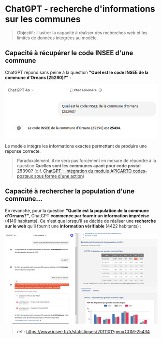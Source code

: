 # ChatGPT - recherche d'informations sur les communes

> Objectif : illustrer la capacité à réaliser des recherches web et les limites de données intégrées au modèle.

## Capacité à récupérer le code INSEE d'une commune

ChatGPT répond sans peine à la question **"Quel est le code INSEE de la commune d'Ornans (25290)?"** :

![alt text](img/20240812-insee-ornans.png)

Le modèle intègre les informations exactes permettant de produire une réponse correcte.

> Paradoxalement, il ne sera pas forcément en mesure de répondre à la question **Quelles sont les communes ayant pour code postal 25390?** (c.f. [ChatGPT - Intégration du module APICARTO codes-postaux sous forme d'une action](../chatgpt-apicarto-codes-postaux/README.md))

## Capacité à rechercher la population d'une commune...

En revanche, pour la question **"Quelle est la population de la commune d'Ornans?"**, ChatGPT **commence par fournir un information imprécise** (4140 habitants). Ce n'est que lorsqu'il se décide de réaliser une **recherche sur le web** qu'il fournit une **information vérifiable** (4422 habitants) :

![alt text](img/20240812-ornans-pop2021.png)

> ref : https://www.insee.fr/fr/statistiques/2011101?geo=COM-25434


